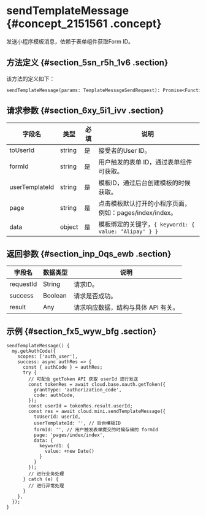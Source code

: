 # sendTemplateMessage {#concept_2151561 .concept}

发送小程序模板消息，依赖于表单组件获取Form ID。

## 方法定义 {#section_5sn_r5h_1v6 .section}

该方法的定义如下：

``` {#codeblock_7nt_25h_zqu}
sendTemplateMessage(params: TemplateMessageSendRequest): Promise<FunctionResponse<TemplateMessageSendResponse>>
```

## 请求参数 {#section_6xy_5i1_ivv .section}

|字段名|类型|必填|说明|
|---|--|--|--|
|toUserId|string|是|接受者的User ID。|
|formId|string|是|用户触发的表单 ID，通过表单组件可获取。|
|userTemplateId|string|是|模板ID，通过后台创建模板的时候获取。|
|page|string|是|点击模板默认打开的小程序页面，例如：pages/index/index。|
|data|object|是|模板绑定的关键字，`{ keyword1: { value: ‘Alipay' } }`|

## 返回参数 {#section_inp_0qs_ewb .section}

|字段名|数据类型|说明|
|---|----|--|
|requestId|String|请求ID。|
|success|Boolean|请求是否成功。|
|result|Any|请求响应数据，结构与具体 API 有关。|

## 示例 {#section_fx5_wyw_bfg .section}

``` {#codeblock_wzp_1ve_c6i}
sendTemplateMessage() {
  my.getAuthCode({
    scopes: ['auth_user'],
    success: async authRes => {
      const { authCode } = authRes;
      try {
        // 可配合 getToken API 获取 userId 进行发送
        const tokenRes = await cloud.base.oauth.getToken({
          grantType: 'authorization_code',
          code: authCode,
        });
        const userId = tokenRes.result.userId;
        const res = await cloud.mini.sendTemplateMessage({
          toUserId: userId,
          userTemplateId: '', // 后台模板ID
          formId: '', // 用户触发表单提交的时候存储的 formId
          page: 'pages/index/index',
          data: {
            keyword1: {
              value: +new Date()
            }
          }
        });
        // 进行业务处理
      } catch (e) {
        // 进行异常处理
      }
    },
  });
}
```

